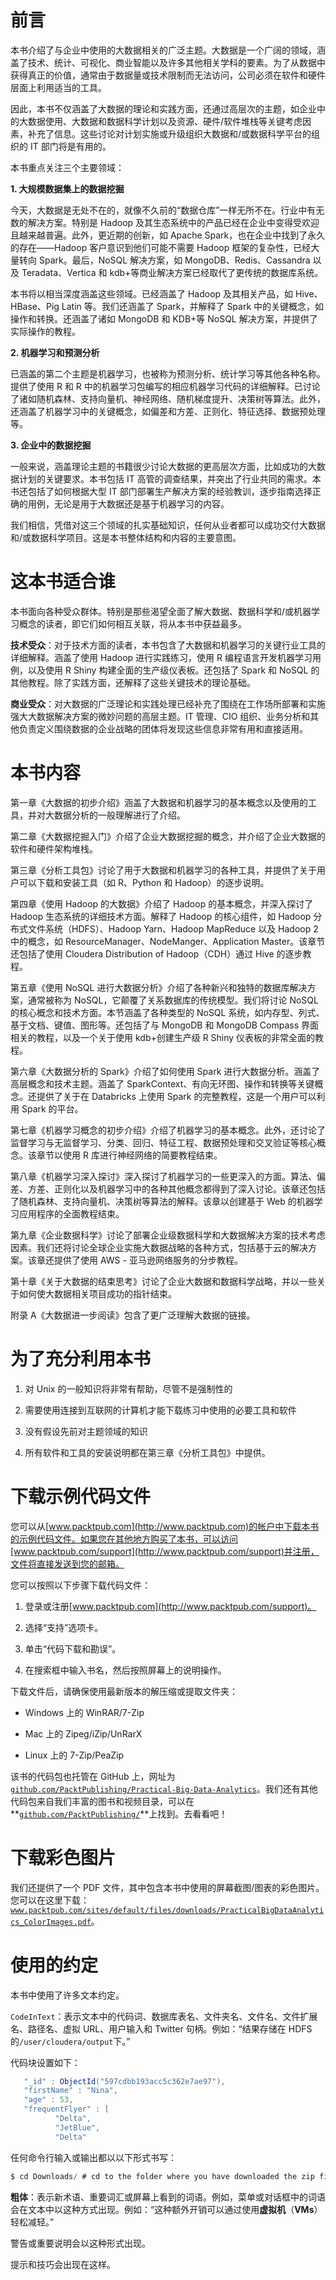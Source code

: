 # 前言

本书介绍了与企业中使用的大数据相关的广泛主题。大数据是一个广阔的领域，涵盖了技术、统计、可视化、商业智能以及许多其他相关学科的要素。为了从数据中获得真正的价值，通常由于数据量或技术限制而无法访问，公司必须在软件和硬件层面上利用适当的工具。

因此，本书不仅涵盖了大数据的理论和实践方面，还通过高层次的主题，如企业中的大数据使用、大数据和数据科学计划以及资源、硬件/软件堆栈等关键考虑因素，补充了信息。这些讨论对计划实施或升级组织大数据和/或数据科学平台的组织的 IT 部门将是有用的。

本书重点关注三个主要领域：

**1. 大规模数据集上的数据挖掘**

今天，大数据是无处不在的，就像不久前的“数据仓库”一样无所不在。行业中有无数的解决方案。特别是 Hadoop 及其生态系统中的产品已经在企业中变得受欢迎且越来越普遍。此外，更近期的创新，如 Apache Spark，也在企业中找到了永久的存在——Hadoop 客户意识到他们可能不需要 Hadoop 框架的复杂性，已经大量转向 Spark。最后，NoSQL 解决方案，如 MongoDB、Redis、Cassandra 以及 Teradata、Vertica 和 kdb+等商业解决方案已经取代了更传统的数据库系统。

本书将以相当深度涵盖这些领域。已经涵盖了 Hadoop 及其相关产品，如 Hive、HBase、Pig Latin 等。我们还涵盖了 Spark，并解释了 Spark 中的关键概念，如操作和转换。还涵盖了诸如 MongoDB 和 KDB+等 NoSQL 解决方案，并提供了实际操作的教程。

**2. 机器学习和预测分析**

已涵盖的第二个主题是机器学习，也被称为预测分析、统计学习等其他各种名称。提供了使用 R 和 R 中的机器学习包编写的相应机器学习代码的详细解释。已讨论了诸如随机森林、支持向量机、神经网络、随机梯度提升、决策树等算法。此外，还涵盖了机器学习中的关键概念，如偏差和方差、正则化、特征选择、数据预处理等。

**3. 企业中的数据挖掘**

一般来说，涵盖理论主题的书籍很少讨论大数据的更高层次方面，比如成功的大数据计划的关键要求。本书包括 IT 高管的调查结果，并突出了行业共同的需求。本书还包括了如何根据大型 IT 部门部署生产解决方案的经验教训，逐步指南选择正确的用例，无论是用于大数据还是基于机器学习的内容。

我们相信，凭借对这三个领域的扎实基础知识，任何从业者都可以成功交付大数据和/或数据科学项目。这是本书整体结构和内容的主要意图。

# 这本书适合谁

本书面向各种受众群体。特别是那些渴望全面了解大数据、数据科学和/或机器学习概念的读者，即它们如何相互关联，将从本书中获益最多。

**技术受众**：对于技术方面的读者，本书包含了大数据和机器学习的关键行业工具的详细解释。涵盖了使用 Hadoop 进行实践练习，使用 R 编程语言开发机器学习用例，以及使用 R Shiny 构建全面的生产级仪表板。还包括了 Spark 和 NoSQL 的其他教程。除了实践方面，还解释了这些关键技术的理论基础。

**商业受众**：对大数据的广泛理论和实践处理已经补充了围绕在工作场所部署和实施强大大数据解决方案的微妙问题的高层主题。IT 管理、CIO 组织、业务分析和其他负责定义围绕数据的企业战略的团体将发现这些信息非常有用和直接适用。

# 本书内容

第一章《大数据的初步介绍》涵盖了大数据和机器学习的基本概念以及使用的工具，并对大数据分析的一般理解进行了介绍。

第二章《大数据挖掘入门》介绍了企业大数据挖掘的概念，并介绍了企业大数据的软件和硬件架构堆栈。

第三章《分析工具包》讨论了用于大数据和机器学习的各种工具，并提供了关于用户可以下载和安装工具（如 R、Python 和 Hadoop）的逐步说明。

第四章《使用 Hadoop 的大数据》介绍了 Hadoop 的基本概念，并深入探讨了 Hadoop 生态系统的详细技术方面。解释了 Hadoop 的核心组件，如 Hadoop 分布式文件系统（HDFS）、Hadoop Yarn、Hadoop MapReduce 以及 Hadoop 2 中的概念，如 ResourceManager、NodeManger、Application Master。该章节还包括了使用 Cloudera Distribution of Hadoop（CDH）通过 Hive 的逐步教程。

第五章《使用 NoSQL 进行大数据分析》介绍了各种新兴和独特的数据库解决方案，通常被称为 NoSQL，它颠覆了关系数据库的传统模型。我们将讨论 NoSQL 的核心概念和技术方面。本节涵盖了各种类型的 NoSQL 系统，如内存型、列式、基于文档、键值、图形等。还包括了与 MongoDB 和 MongoDB Compass 界面相关的教程，以及一个关于使用 kdb+创建生产级 R Shiny 仪表板的非常全面的教程。

第六章《大数据分析的 Spark》介绍了如何使用 Spark 进行大数据分析。涵盖了高层概念和技术主题。涵盖了 SparkContext、有向无环图、操作和转换等关键概念。还提供了关于在 Databricks 上使用 Spark 的完整教程，这是一个用户可以利用 Spark 的平台。

第七章《机器学习概念的初步介绍》介绍了机器学习的基本概念。此外，还讨论了监督学习与无监督学习、分类、回归、特征工程、数据预处理和交叉验证等核心概念。该章节以使用 R 库进行神经网络的简要教程结束。

第八章《机器学习深入探讨》深入探讨了机器学习的一些更深入的方面。算法、偏差、方差、正则化以及机器学习中的各种其他概念都得到了深入讨论。该章还包括了随机森林、支持向量机、决策树等算法的解释。该章以创建基于 Web 的机器学习应用程序的全面教程结束。

第九章《企业数据科学》讨论了部署企业级数据科学和大数据解决方案的技术考虑因素。我们还将讨论全球企业实施大数据战略的各种方式，包括基于云的解决方案。该章还提供了使用 AWS - 亚马逊网络服务的分步教程。

第十章《关于大数据的结束思考》讨论了企业大数据和数据科学战略，并以一些关于如何使大数据相关项目成功的指针结束。

附录 A《大数据进一步阅读》包含了更广泛理解大数据的链接。

# 为了充分利用本书

1.  对 Unix 的一般知识将非常有帮助，尽管不是强制性的

1.  需要使用连接到互联网的计算机才能下载练习中使用的必要工具和软件

1.  没有假设先前对主题领域的知识

1.  所有软件和工具的安装说明都在第三章《分析工具包》中提供。

# 下载示例代码文件

您可以从[www.packtpub.com](http://www.packtpub.com)的帐户中下载本书的示例代码文件。如果您在其他地方购买了本书，可以访问[www.packtpub.com/support](http://www.packtpub.com/support)并注册，文件将直接发送到您的邮箱。

您可以按照以下步骤下载代码文件：

1.  登录或注册[www.packtpub.com](http://www.packtpub.com/support)。

1.  选择“支持”选项卡。

1.  单击“代码下载和勘误”。

1.  在搜索框中输入书名，然后按照屏幕上的说明操作。

下载文件后，请确保使用最新版本的解压缩或提取文件夹：

+   Windows 上的 WinRAR/7-Zip

+   Mac 上的 Zipeg/iZip/UnRarX

+   Linux 上的 7-Zip/PeaZip

该书的代码包也托管在 GitHub 上，网址为[`github.com/PacktPublishing/Practical-Big-Data-Analytics`](https://github.com/PacktPublishing/Practical-Big-Data-Analytics)。我们还有其他代码包来自我们丰富的图书和视频目录，可以在**[`github.com/PacktPublishing/`](https://github.com/PacktPublishing/)**上找到。去看看吧！

# 下载彩色图片

我们还提供了一个 PDF 文件，其中包含本书中使用的屏幕截图/图表的彩色图片。您可以在这里下载：[`www.packtpub.com/sites/default/files/downloads/PracticalBigDataAnalytics_ColorImages.pdf`](http://www.packtpub.com/sites/default/files/downloads/PracticalBigDataAnalytics_ColorImages.pdf)。

# 使用的约定

本书中使用了许多文本约定。

`CodeInText`：表示文本中的代码词、数据库表名、文件夹名、文件名、文件扩展名、路径名、虚拟 URL、用户输入和 Twitter 句柄。例如：“结果存储在 HDFS 的`/user/cloudera/output`下。”

代码块设置如下：

```scala
   "_id" : ObjectId("597cdbb193acc5c362e7ae97"), 
   "firstName" : "Nina", 
   "age" : 53, 
   "frequentFlyer" : [ 
          "Delta", 
          "JetBlue", 
          "Delta" 
```

任何命令行输入或输出都以以下形式书写：

```scala
$ cd Downloads/ # cd to the folder where you have downloaded the zip file 
```

**粗体**：表示新术语、重要词汇或屏幕上看到的词语。例如，菜单或对话框中的词语会在文本中以这种方式出现。例如：“这种额外开销可以通过使用**虚拟机**（**VMs**）轻松减轻。”

警告或重要说明会以这种形式出现。

提示和技巧会出现在这样。
